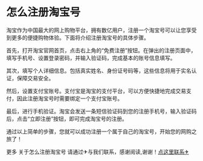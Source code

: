 # 怎么注册淘宝号

淘宝作为中国最大的网上购物平台，拥有数亿用户，注册一个淘宝号可以让您享受到更多的便捷购物体验。下面将介绍注册淘宝号的具体步骤。

首先，打开淘宝官网首页，点击右上角的“免费注册”按钮。在弹出的注册页面中，填写手机号、设置登录密码，并输入验证码，完成基本的账号信息填写。

其次，填写个人详细信息。包括真实姓名、身份证号码等，这些信息将用于实名认证，保障交易安全。

然后，设置支付宝账号。支付宝是淘宝的支付平台，可以方便快捷地完成交易支付，因此注册淘宝号时需要绑定一个支付宝账号。

最后，进行手机验证。淘宝会发送一条短信验证码到您的注册手机号，输入验证码后，点击“立即注册”按钮，即可完成淘宝号的注册。

通过以上简单的步骤，您就可以成功注册一个属于自己的淘宝号，开始您的网购之旅了！

更多 关于怎么注册淘宝号 请通过✈与我们联系，感谢阅读,谢谢！[点这里联系✈](https://ss.k02.cc)